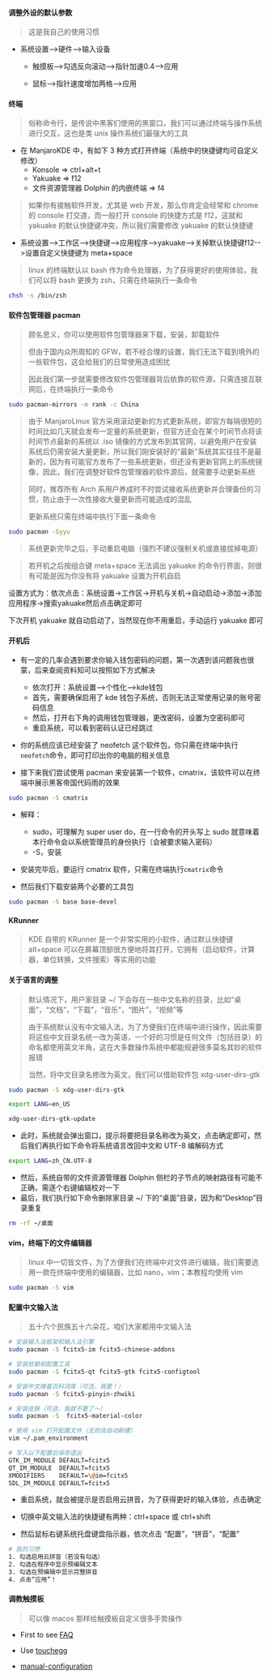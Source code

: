 #### 调整外设的默认参数

> 这是我自己的使用习惯

- 系统设置-->硬件-->输入设备

  - 触摸板-->勾选反向滚动-->指针加速0.4-->应用

  - 鼠标-->指针速度增加两格-->应用

#### 终端

> 俗称命令行，是传说中黑客们使用的黑窗口，我们可以通过终端与操作系统进行交互，这也是类 unix 操作系统们最强大的工具

- 在 ManjaroKDE 中，有如下 3 种方式打开终端（系统中的快捷键均可自定义修改）
  - Konsole => ctrl+alt+t
  - Yakuake => f12
  - 文件资源管理器 Dolphin 的内嵌终端 => f4

> 如果你有接触软件开发，尤其是 web 开发，那么你肯定会经常和 chrome 的 console 打交道，而一般打开 console 的快捷方式是 f12，这就和 yakuake 的默认快捷键冲突，所以我们需要修改 yakuake 的默认快捷键

- 系统设置-->工作区-->快捷键-->应用程序-->yakuake-->关掉默认快捷键f12-->设置自定义快捷键为 meta+space

> linux 的终端默认以 bash 作为命令处理器，为了获得更好的使用体验，我们可以将 bash 更换为 zsh，只需在终端执行一条命令

```bash
chsh -s /bin/zsh
```

#### 软件包管理器 pacman

> 顾名思义，你可以使用软件包管理器来下载，安装，卸载软件
>
> 但由于国内众所周知的 GFW，若不经合理的设置，我们无法下载到境外的一些软件包，这会给我们的日常使用造成困扰
>
> 因此我们第一步就需要修改软件包管理器背后依靠的软件源，只需连接互联网后，在终端执行一条命令

```bash
sudo pacman-mirrors -m rank -c China
```

> 由于 ManjaroLinux 官方采用滚动更新的方式更新系统，即官方每隔很短的时间比如几天就会发布一定量的系统更新，但官方还会在某个时间节点将该时间节点最新的系统以 .iso 镜像的方式发布到其官网，以避免用户在安装系统后仍需安装大量更新，所以我们刚安装好的“最新”系统其实往往不是最新的，因为有可能官方发布了一些系统更新，但还没有更新官网上的系统镜像，因此，我们在调整好软件包管理器的软件源后，就需要手动更新系统
>
> 同时，推荐所有 Arch 系用户养成时不时尝试接收系统更新并合理备份的习惯，防止由于一次性接收大量更新而可能造成的混乱
>
> 更新系统只需在终端中执行下面一条命令

```bash
sudo pacman -Syyu
```

> 系统更新完毕之后，手动重启电脑（强烈不建议强制关机或直接拔掉电源）

> 若开机之后按组合键 meta+space 无法调出 yakuake 的命令行界面，则很有可能是因为你没有将 yakuake 设置为开机自启

设置方式为：依次点击：系统设置->工作区->开机与关机->自动启动->添加->添加应用程序->搜索yakuake然后点击确定即可

下次开机 yakuake 就自动启动了，当然现在你不用重启，手动运行 yakuake 即可

#### 开机后

- 有一定的几率会遇到要求你输入钱包密码的问题，第一次遇到该问题我也很蒙，后来查阅资料知可以按照如下方式解决
  - 依次打开：系统设置-->个性化-->kde钱包
  - 首先，需要确保启用了 kde 钱包子系统，否则无法正常使用记录的账号密码信息
  - 然后，打开右下角的调用钱包管理器，更改密码，设置为空密码即可
  - 重启系统，可以看到密码认证已经跳过

- 你的系统应该已经安装了 neofetch 这个软件包，你只需在终端中执行`neofetch`命令，即可打印出你的电脑的相关信息

- 接下来我们尝试使用 pacman 来安装第一个软件，cmatrix，该软件可以在终端中展示黑客帝国代码雨的效果

```bash
sudo pacman -S cmatrix
```

- 解释：
  - sudo，可理解为 super user do，在一行命令的开头写上 sudo 就意味着本行命令会以系统管理员的身份执行（会被要求输入密码）
  - -S，安装

- 安装完毕后，要运行 cmatrix 软件，只需在终端执行`cmatrix`命令

- 然后我们下载安装两个必要的工具包

```bash
sudo pacman -S base base-devel
```

#### KRunner

> KDE 自带的 KRunner 是一个非常实用的小软件，通过默认快捷键 alt+space 可以在屏幕顶部很方便地将其打开，它拥有（启动软件，计算器，单位转换，文件搜索）等实用的功能

#### 关于语言的调整

> 默认情况下，用户家目录 ~/ 下会存在一些中文名称的目录，比如“桌面”，“文档”，“下载”，“音乐”，“图片”，“视频”等
>
> 由于系统默认没有中文输入法，为了方便我们在终端中进行操作，因此需要将这些中文目录名统一改为英语，一个好的习惯是任何文件（包括目录）的命名都使用英文半角，这在大多数操作系统中都能规避很多莫名其妙的软件报错
>
> 当然，将中文目录名修改为英文，我们可以借助软件包 xdg-user-dirs-gtk

```bash
sudo pacman -S xdg-user-dirs-gtk

export LANG=en_US

xdg-user-dirs-gtk-update
```

- 此时，系统就会弹出窗口，提示将要把目录名称改为英文，点击确定即可，然后我们再执行如下命令将系统语言改回中文和 UTF-8 编解码方式

```bash
export LANG=zh_CN.UTF-8
```

- 然后，系统自带的文件资源管理器 Dolphin 侧栏的子节点的映射路径有可能不正确，需逐个右键编辑校对一下
- 最后，我们执行如下命令删除家目录 ~/ 下的“桌面”目录，因为和“Desktop”目录重复

```bash
rm -rf ~/桌面
```

#### vim，终端下的文件编辑器

> linux 中一切皆文件，为了方便我们在终端中对文件进行编辑，我们需要选用一款在终端中使用的编辑器，比如 nano，vim；本教程均使用 vim

```bash
sudo pacman -S vim
```

#### 配置中文输入法

> 五十六个民族五十六朵花，咱们大家都用中文输入法

```bash
# 安装输入法框架和输入法引擎
sudo pacman -S fcitx5-im fcitx5-chinese-addons

# 安装依赖和配置工具
sudo pacman -S fcitx5-qt fcitx5-gtk fcitx5-configtool

# 安装中文维基百科词库（可选，我要！）
sudo pacman -S fcitx5-pinyin-zhwiki

# 安装皮肤（可选，我就不要了～）
sudo pacman -S  fcitx5-material-color

# 使用 vim 打开配置文件（无则会自动新建）
vim ~/.pam_environment

# 写入以下配置后保存退出
GTK_IM_MODULE DEFAULT=fcitx5
QT_IM_MODULE  DEFAULT=fcitx5
XMODIFIERS    DEFAULT=\@im=fcitx5
SDL_IM_MODULE DEFAULT=fcitx5
```

- 重启系统，就会被提示是否启用云拼音，为了获得更好的输入体验，点击确定

- 切换中英文输入法的快捷键有两种：ctrl+space 或 ctrl+shift

- 然后鼠标右键系统托盘键盘指示器，依次点击 “配置”，“拼音”，“配置”

```bash
# 我的习惯
1. 勾选启用云拼音（若没有勾选）
2. 勾选在程序中显示预编辑文本
3. 勾选在预编辑中显示完整拼音
4. 点击“应用”！
```

#### 调教触摸板

> 可以像 macos 那样给触摸板自定义很多手势操作

- First to see [FAQ](https://github.com/JoseExposito/touchegg#faq)

- Use [touchegg](https://github.com/JoseExposito/touchegg)

- [manual-configuration](https://github.com/JoseExposito/touchegg#manual-configuration)
